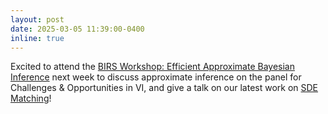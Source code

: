 ```yaml
---
layout: post
date: 2025-03-05 11:39:00-0400
inline: true
---
```


Excited to attend the [BIRS Workshop: Efficient Approximate Bayesian Inference](https://www.birs.ca/events/2025/5-day-workshops/25w5335) next week to discuss approximate inference on the panel for Challenges & Opportunities in VI, and give a talk on our latest work on [SDE Matching](https://arxiv.org/abs/2502.02472)!